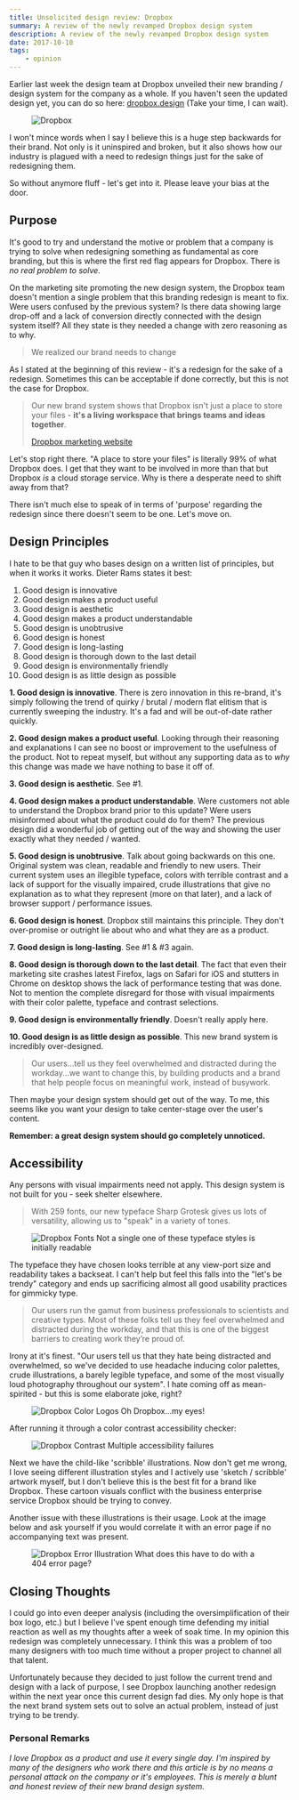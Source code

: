 ```yaml
---
title: Unsolicited design review: Dropbox
summary: A review of the newly revamped Dropbox design system
description: A review of the newly revamped Dropbox design system
date: 2017-10-10
tags:
    - opinion
---
```


Earlier last week the design team at Dropbox unveiled their new branding / design system for the company as a whole. If you haven't seen the updated design yet, you can do so here: <a href="https://dropbox.design/">dropbox.design</a> (Take your time, I can wait).

<figure>
    <picture>
        <img src="http://bradleytaunt.com/images/articles/dropbox-logo_djnecj_c_scale,w_1400.jpg"
        alt="Dropbox">
    </picture>
</figure>

I won't mince words when I say I believe this is a huge step backwards for their brand. Not only is it uninspired and broken, but it also shows how our industry is plagued with a need to redesign things just for the sake of redesigning them.

So without anymore fluff - let's get into it. Please leave your bias at the door.

## Purpose

It's good to try and understand the motive or problem that a company is trying to solve when redesigning something as fundamental as core branding, but this is where the first red flag appears for Dropbox. There is <i>no real problem to solve</i>.

On the marketing site promoting the new design system, the Dropbox team doesn't mention a single problem that this branding redesign is meant to fix. Were users confused by the previous system? Is there data showing large drop-off and a lack of conversion directly connected with the design system itself? All they state is they needed a change with zero reasoning as to why.

<blockquote>
    <p>We realized our brand needs to change</p>
</blockquote>

As I stated at the beginning of this review - it's a redesign for the sake of a redesign. Sometimes this can be acceptable if done correctly, but this is not the case for Dropbox.

<blockquote>
    <p>Our new brand system shows that Dropbox isn't just a place to store your files - <strong>it's a living workspace that brings teams and ideas together</strong>.</p>
    <footer><a href="https://dropbox.design/">Dropbox marketing website</a></footer>
</blockquote>

Let's stop right there. "A place to store your files" is literally 99% of what Dropbox does. I get that they want to be involved in more than that but Dropbox <i>is</i> a cloud storage service. Why is there a desperate need to shift away from that?

There isn't much else to speak of in terms of 'purpose' regarding the redesign since there doesn't seem to be one. Let's move on.

## Design Principles

I hate to be that guy who bases design on a written list of principles, but when it works it works. Dieter Rams states it best:

1. Good design is innovative
2. Good design makes a product useful
3. Good design is aesthetic
4. Good design makes a product understandable
5. Good design is unobtrusive
6. Good design is honest
7. Good design is long-lasting
8. Good design is thorough down to the last detail
9. Good design is environmentally friendly
10. Good design is as little design as possible

<p><strong>1. Good design is innovative</strong>. There is zero innovation in this re-brand, it's simply following the trend of quirky / brutal / modern flat elitism that is currently sweeping the industry. It's a fad and will be out-of-date rather quickly.</p>

<p><strong>2. Good design makes a product useful</strong>. Looking through their reasoning and explanations I can see no boost or improvement to the usefulness of the product. Not to repeat myself, but without any supporting data as to <i>why</i> this change was made we have nothing to base it off of.</p>

<p><strong>3. Good design is aesthetic</strong>. See #1.</p>

<p><strong>4. Good design makes a product understandable</strong>. Were customers not able to understand the Dropbox brand prior to this update? Were users misinformed about what the product could do for them? The previous design did a wonderful job of getting out of the way and showing the user exactly what they needed / wanted.</p>

<p><strong>5. Good design is unobtrusive</strong>. Talk about going backwards on this one. Original system was clean, readable and friendly to new users. Their current system uses an illegible typeface, colors with terrible contrast and a lack of support for the visually impaired, crude illustrations that give no explanation as to what they represent (more on that later), and a lack of browser support / performance issues.</p>

<p><strong>6. Good design is honest</strong>. Dropbox still maintains this principle. They don't over-promise or outright lie about who and what they are as a product.</p>

<p><strong>7. Good design is long-lasting</strong>. See #1 &amp; #3 again.</p>

<p><strong>8. Good design is thorough down to the last detail</strong>. The fact that even their marketing site crashes latest Firefox, lags on Safari for iOS and stutters in Chrome on desktop shows the lack of performance testing that was done. Not to mention the complete disregard for those with visual impairments with their color palette, typeface and contrast selections.</p>

<p><strong>9. Good design is environmentally friendly</strong>. Doesn't really apply here.</p>

<p><strong>10. Good design is as little design as possible</strong>. This new brand system is incredibly over-designed.</p>

<blockquote>
    <p>Our users...tell us they feel overwhelmed and distracted during the workday...we want to change this, by building products and a brand that help people focus on meaningful work, instead of busywork.</p>
</blockquote>

Then maybe your design system should get out of the way. To me, this seems like you want your design to take center-stage over the user's content.

<strong>Remember: a great design system should go completely unnoticed.</strong>

## Accessibility

Any persons with visual impairments need not apply. This design system is not built for you - seek shelter elsewhere.

<blockquote>
    <p>With 259 fonts, our new typeface Sharp Grotesk gives us lots of versa­tility, allowing us to "speak" in a variety of tones.</p>
</blockquote>

<figure>
    <picture>
        <img src="http://bradleytaunt.com/images/articles/dropbox-fonts_vthivw_c_scale,w_1122.jpg"
        alt="Dropbox Fonts">
    </picture>
    <span class="marginnote">Not a single one of these typeface styles is initially readable</span>
</figure>

The typeface they have chosen looks terrible at any view-port size and readability takes a backseat. I can't help but feel this falls into the "let's be trendy" category and ends up sacrificing almost all good usability practices for gimmicky type.

<blockquote>
    <p>Our users run the gamut from business professionals to scientists and creative types. Most of these folks tell us they feel overwhelmed and distracted during the workday, and that this is one of the biggest barriers to creating work they’re proud of.</p>
</blockquote>

Irony at it's finest. "Our users tell us that they hate being distracted and overwhelmed, so we've decided to use headache inducing color palettes, crude illustrations, a barely legible typeface, and some of the most visually loud photography throughout our system". I hate coming off as mean-spirited - but this is some elaborate joke, right?

<figure>
    <picture>
        <img src="http://bradleytaunt.com/images/articles/dropbox-logos-color_fcogaj_c_scale,w_1400.jpg"
        alt="Dropbox Color Logos">
    </picture>
    <span class="marginnote">Oh Dropbox...my eyes!</span>
</figure>

After running it through a color contrast accessibility checker:

<figure>
    <picture>
        <img src="http://bradleytaunt.com/images/articles/dropbox-contrast_plkfxb_c_scale,w_1400.jpg"
        alt="Dropbox Contrast">
    </picture>
    <span class="marginnote">Multiple accessibility failures</span>
</figure>

Next we have the child-like 'scribble' illustrations. Now don't get me wrong, I love seeing different illustration styles and I actively use 'sketch / scribble' artwork myself, but I don't believe this is the best fit for a brand like Dropbox. These cartoon visuals conflict with the business enterprise service Dropbox should be trying to convey.

Another issue with these illustrations is their usage. Look at the image below and ask yourself if you would correlate it with an error page if no accompanying text was present.

<figure>
    <picture>
        <img src="http://bradleytaunt.com/images/articles/dropbox-404_bovayg_c_scale,w_758.jpg"
        alt="Dropbox Error Illustration">
    </picture>
    <span class="marginnote">What does this have to do with a 404 error page?</span>
</figure>

## Closing Thoughts

I could go into even deeper analysis (including the oversimplification of their box logo, etc.) but I believe I've spent enough time defending my initial reaction as well as my thoughts after a week of soak time. In my opinion this redesign was completely unnecessary. I think this was a problem of too many designers with too much time without a proper project to channel all that talent.

Unfortunately because they decided to just follow the current trend and design with a lack of purpose, I see Dropbox launching another redesign within the next year once this current design fad dies. My only hope is that the next brand system sets out to solve an actual problem, instead of just trying to be trendy.

### Personal Remarks

<i>I love Dropbox as a product and use it every single day. I'm inspired by many of the designers who work there and this article is by no means a personal attack on the company or it's employees. This is merely a blunt and honest review of their new brand design system.</i>
